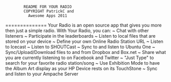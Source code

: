 			README FOR YOUR RADIO
			COPYRIGHT PatrickC and 
			  Awesome Apps 2011
==============
		Your Radio is an open source app that gives you more then just a simple radio. With Your Radio, you can:
		~ Chat with other listeners
		~ Participate in the leaderboards
		~ Listen to local files that are stored on your device
		~ Define your own Online Radio Station URL
		~ Listen to Icecast
		~ Listen to SHOUTCast
		~ Sync to and listen to Ubuntu One
		~ Sync/Upload/Download files to and from Dropbox and Box.net
		~ Share what you are currently listening to on Facebook and Twitter
		~ "Just Type" to search for your favorite radio station/song
		~ Use Exhibition Mode to have the Album Art display as your HP Device rests on its TouchStone
		~ Sync and listen to your Ampache Server